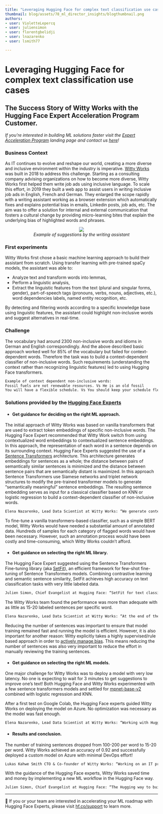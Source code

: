 ```yaml
---
title: "Leveraging Hugging Face for complex text classification use cases"
thumbnail: blog/assets/78_ml_director_insights/blogthumbnail.png
authors:
- user: VioletteLepercq
- user: juliensimon
- user: florentgbelidji
- user: lnazarenko
- user: lsmith77

---
```

<html>
<head>
<style>
.grandmahugs {
  margin: 25px;
}
</style>
<h1>Leveraging Hugging Face for complex text classification use cases </h1>
<h2>The Success Story of Witty Works with the Hugging Face Expert Acceleration Program Customer.</h2>
<!-- {blog_metadata} -->
<!-- {authors} -->
</head>
<body>

_If you're interested in building ML solutions faster visit the [Expert Acceleration Program](https://huggingface.co/support) landing page and contact us [here](https://huggingface.co/support#form)!_

### Business Context
As IT continues to evolve and reshape our world, creating a more diverse and inclusive environment within the industry is imperative. [Witty Works](https://www.witty.works/) was built in 2018 to address this challenge. Starting as a consulting company advising organizations on how to become more diverse, Witty Works first helped them write job ads using inclusive language. To scale this effort, in 2019 they built a web app to assist users in writing inclusive job ads in English, French and German. They enlarged the scope rapidly with a writing assistant working as a browser extension which automatically fixes and explains potential bias in emails, Linkedin posts, job ads, etc. The aim was to offer a solution for internal and external communication that fosters a cultural change by providing micro-learning bites that explain the underlying bias of highlighted words and phrases.

<p align="center">
    <img src="blog/assets/78_ml_director_insights/wittyworks.png"><br>
    <em>Example of suggestions by the writing assistant</em>
</p>

### First experiments 
Witty Works first chose a basic machine learning approach to build their assistant from scratch. Using transfer learning with pre-trained spaCy models, the assistant was able to: 
- Analyze text and transform words into lemmas, 
- Perform a linguistic analysis,  
- Extract the linguistic features from the text (plural and singular forms, gender), part-of-speech tags (pronouns, verbs, nouns, adjectives, etc.), word dependencies labels, named entity recognition, etc. 

By detecting and filtering words according to a specific knowledge base using linguistic features, the assistant could highlight non-inclusive words and suggest alternatives in real-time.

  ### Challenge
The vocabulary had around 2300 non-inclusive words and idioms in German and English correspondingly. And the above described basic approach worked well for 85% of the vocabulary but failed for context-dependent words. Therefore the task was to build a context-dependent classifier of non-inclusive words. Such requirements (understanding the context rather than recognizing linguistic features) led to using Hugging Face transformers.
  
  ```diff
Example of context dependent non-inclusive words: 
  Fossil fuels are not renewable resources. Vs He is an old fossil
  You will have a flexible schedule. Vs You should keep your schedule flexible.
```

### Solutions provided by the [Hugging Face Experts](https://huggingface.co/support)

- #### **Get guidance for deciding on the right ML approach.**
The initial approach of Witty Works was based on vanilla transformers that are used to extract token embeddings of specific non-inclusive words. The Hugging Face Expert recommended that Witty Work switch from using contextualized word embeddings to contextualized sentence embeddings. In this approach, the representation of each word in a sentence depends on its surrounding context. Hugging Face Experts suggested the use of a [Sentence Transformers](https://www.sbert.net/) architecture. This architecture generates embeddings for sentences as a whole; the distance between pairs of semantically similar sentences is minimized and the distance between sentence pairs that are semantically distant is maximized. In this approach Sentence Transformers use Siamese networks and triplet network structures to modify the pre-trained transformer models to generate “semantically meaningful” sentence embeddings. The resulting sentence embedding serves as input for a classical classifier based on KNN or logistic regression to build a context-dependent classifier of non-inclusive words.

```diff
Elena Nazarenko, Lead Data Scientist at Witty Works: “We generate contextualized embedding vectors for every word depending on its sentence (BERT embedding). Then, we keep only the embedding for the “problem” word’s token, and calculate the smallest angle (cosine similarity).” 
```

To fine-tune a vanilla transformers-based classifier, such as a simple BERT model, Witty Works would have needed a substantial amount of annotated data. Hundreds of samples for each category of flagged words would have been necessary. However, such an annotation process would have been costly and time-consuming, which Witty Works couldn’t afford. 

- #### **Get guidance on selecting the right ML library.**
The Hugging Face Expert suggested using the Sentence Transformers Fine-tuning library (aka [SetFit](https://github.com/huggingface/setfit)), an efficient framework for few-shot fine-tuning of Sentence Transformers models. Combining contrastive learning and semantic sentence similarity, SetFit achieves high accuracy on text classification tasks with very little labeled data.

```diff
Julien Simon, Chief Evangelist at Hugging Face: “SetFit for text classification tasks is a great tool to add to the ML toolbox.” 
```

The Witty Works team found the performance was more than adequate with as little as 15-20  labeled sentences per specific word.

```diff
Elena Nazarenko, Lead Data Scientist at Witty Works: “At the end of the day, we saved time and money by not creating this large data set.”
```

Reducing the number of sentences was important to ensure that model training remained fast and running the model is efficient. However, it is also important for another reason: Witty explicitly takes a highly supervised/rule based approach in order to [actively manage bias](https://www.witty.works/en/blog/is-chatgpt-able-to-generate-inclusive-language). This means reducing the number of sentences was also very important to reduce the effort in manually reviewing the training sentences.

- #### **Get guidance on selecting the right ML models.**
One major challenge for Witty Works was to deploy a model with very low latency. No one is expecting to wait for 3 minutes to get suggestions to improve one’s text! Both Hugging Face and Witty Works experimented with a few sentence transformers models and settled for [mpnet-base-v2](https://huggingface.co/sentence-transformers/all-mpnet-base-v2) combined with logistic regression and KNN. 

After a first test on Google Colab, the Hugging Face experts guided Witty Works on deploying the model on Azure. No optimization was necessary as the model was fast enough.

```diff
Elena Nazarenko, Lead Data Scientist at Witty Works: “Working with Hugging Face saved us a lot of time and money. One can feel lost when implementing complex text classification use cases. As it is one of the most popular tasks, there are a lot of models on the Hub. The Hugging Face experts guided me through the massive amount of transformer-based models to choose the best possible approach. Plus, I felt very well supported during the model deployment.”
```
  
- #### **Results and conclusion.**
The number of training sentences dropped from 100-200 per word to 15-20 per word. Witty Works achieved an accuracy of 0.92 and successfully deployed a custom model on Azure with minimal DevOps effort!

```diff
Lukas Kahwe Smith CTO & Co-founder of Witty Works: “Working on an IT project by oneself can be challenging and even if the EAP is a significant investment for a startup, it is the cheaper and most meaningful way to get a sparring partner.“
```

With the guidance of the Hugging Face experts, Witty Works saved time and money by implementing a new ML workflow in the Hugging Face way.

```diff
Julien Simon, Chief Evangelist at Hugging Face: “The Hugging way to build workflows: find open-source pre-trained models, evaluate them right away, see what works, see what does not. By iterating, you start learning  things immediately.” 
```
---

🤗   If you or your team are interested in accelerating your ML roadmap with Hugging Face Experts, please visit [hf.co/support](https://huggingface.co/support) to learn more.

</body>
</html>

